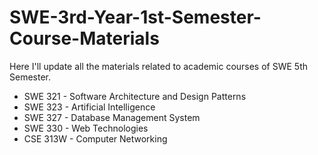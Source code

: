 # SWE-3rd-Year-1st-Semester-Course-Materials
Here I'll update all the materials related to academic courses of SWE 5th Semester.
* SWE 321 - Software Architecture and Design Patterns
* SWE 323 - Artificial Intelligence
* SWE 327 - Database Management System
* SWE 330 - Web Technologies
* CSE 313W - Computer Networking
